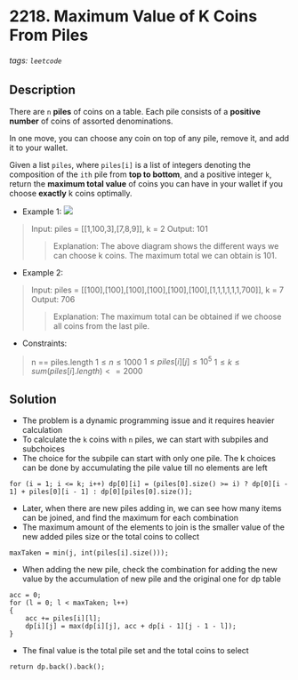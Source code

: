 # 2218. Maximum Value of K Coins From Piles
###### tags: `leetcode`
## Description
There are `n` **piles** of coins on a table. Each pile consists of a **positive number** of coins of assorted denominations.

In one move, you can choose any coin on top of any pile, remove it, and add it to your wallet.

Given a list `piles`, where `piles[i]` is a list of integers denoting the composition of the `ith` pile from **top to bottom**, and a positive integer `k`, return the **maximum total value** of coins you can have in your wallet if you choose **exactly** k coins optimally.

- Example 1:
![](https://assets.leetcode.com/uploads/2019/11/09/e1.png)

>Input: piles = [[1,100,3],[7,8,9]], k = 2
Output: 101
>>Explanation:
The above diagram shows the different ways we can choose k coins.
The maximum total we can obtain is 101.

- Example 2:

>Input: piles = [[100],[100],[100],[100],[100],[100],[1,1,1,1,1,1,700]], k = 7
Output: 706
>>Explanation:
The maximum total can be obtained if we choose all coins from the last pile.

- Constraints:

>n == piles.length
$1 \leq n \leq 1000$
$1 \leq piles[i][j] \leq 10^5$
$1 \leq k \leq sum(piles[i].length) <= 2000$

## Solution
- The problem is a dynamic programming issue and it requires heavier calculation
- To calculate the `k` coins with `n` piles, we can start with subpiles and subchoices
- The choice for the subpile can start with only one pile. The k choices can be done by accumulating the pile value till no elements are left
```cpp=
for (i = 1; i <= k; i++) dp[0][i] = (piles[0].size() >= i) ? dp[0][i - 1] + piles[0][i - 1] : dp[0][piles[0].size()];
```
- Later, when there are new piles adding in, we can see how many items can be joined, and find the maximum for each combination
- The maximum amount of the elements to join is the smaller value of the new added piles size or the total coins to collect
```cpp=
maxTaken = min(j, int(piles[i].size()));
```
- When adding the new pile, check the combination for adding the new value by the accumulation of new pile and the original one for dp table
```cpp=
acc = 0;
for (l = 0; l < maxTaken; l++)
{
    acc += piles[i][l];
    dp[i][j] = max(dp[i][j], acc + dp[i - 1][j - 1 - l]);
}
```
- The final value is the total pile set and the total coins to select
```cpp=
return dp.back().back();
```